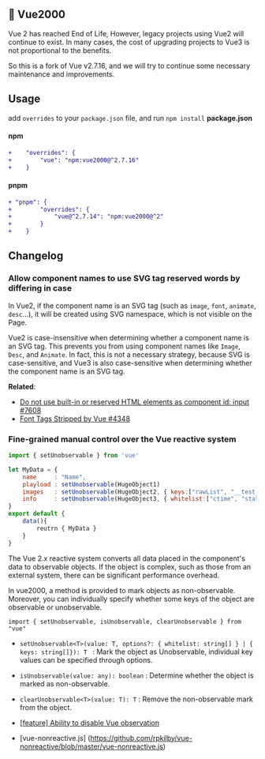 ## 🥑 Vue2000

Vue 2 has reached End of Life, However, legacy projects using Vue2 will continue to exist. In many cases, the cost of upgrading projects to Vue3 is not proportional to the benefits.

So this is a fork of Vue v2.7.16, and we will try to continue some necessary maintenance and improvements.

## Usage

add `overrides` to your `package.json` file, and run `npm install`
**package.json**

#### npm

```diff
+    "overrides": {
+        "vue": "npm:vue2000@^2.7.16"
+    }
```

#### pnpm

```diff
+ "pnpm": {
+        "overrides": {
+            "vue@^2.7.14": "npm:vue2000@^2"
+        }
+    }
```

## Changelog

### Allow component names to use SVG tag reserved words by differing in case

In Vue2, if the component name is an SVG tag (such as `image`, `font`, `animate`, `desc`...), it will be created using SVG namespace, which is not visible on the Page.

Vue2 is case-insensitive when determining whether a component name is an SVG tag. This prevents you from using component names like `Image`, `Desc`, and `Animate`. In fact, this is not a necessary strategy, because SVG is case-sensitive, and Vue3 is also case-sensitive when determining whether the component name is an SVG tag.

**Related**:

- [Do not use built-in or reserved HTML elements as component id: input #7608](https://github.com/vuejs/vue/issues/7608])
- [Font Tags Stripped by Vue #4348](https://github.com/vuejs/vue/issues/4348)

### Fine-grained manual control over the Vue reactive system

```js
import { setUnobservable } from 'vue'

let MyData = {
    name     : "Name",
    playload : setUnobservable(HugeObject1)
    images   : setUnobservable(HugeObject2, { keys:["rawList", "__test__"] })
    info     : setUnobservable(HugeObject3, { whitelist:["ctime", "state"] })
}
export default {
    data(){
        reutrn { MyData }
    }
}

```

The Vue 2.x reactive system converts all data placed in the component's data to observable objects. If the object is complex, such as those from an external system, there can be significant performance overhead.

In vue2000, a method is provided to mark objects as non-observable. Moreover, you can individually specify whether some keys of the object are observable or unobservable.

```
import { setUnobservable, isUnobservable, clearUnobservable } from "vue"
```

- `setUnobservable<T>(value: T, options?: { whitelist: string[] } | { keys: string[]}): T ` : Mark the object as Unobservable, individual key values can be specified through options.
- `isUnobservable(value: any): boolean` : Determine whether the object is marked as non-observable.
- `clearUnobservable<T>(value: T): T` : Remove the non-observable mark from the object.

- [[feature] Ability to disable Vue observation](https://github.com/vuejs/vue/issues/2637)
- [vue-nonreactive.js] (https://github.com/rpkilby/vue-nonreactive/blob/master/vue-nonreactive.js)
